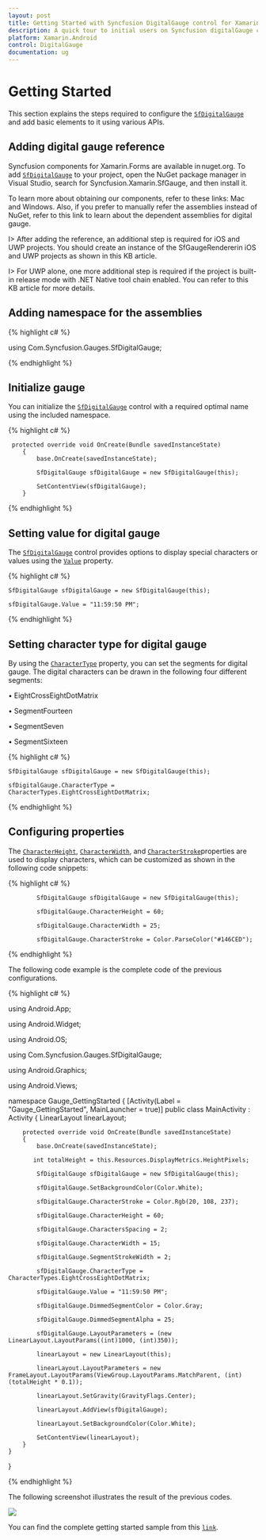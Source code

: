```yaml
---
layout: post
title: Getting Started with Syncfusion DigitalGauge control for Xamarin.Android
description: A quick tour to initial users on Syncfusion digitalGauge control for Xamarin.Forms platform
platform: Xamarin.Android
control: DigitalGauge
documentation: ug
---
```

# Getting Started

This section explains the steps required to configure the [`SfDigitalGauge`](https://help.syncfusion.com/cr/cref_files/xamarin-android/Syncfusion.SfGauge.Android~Com.Syncfusion.Gauges.SfDigitalGauge.SfDigitalGauge.html) and add basic elements to it using various APIs.

## Adding digital gauge reference

Syncfusion components for Xamarin.Forms are available in nuget.org. To add [`SfDigitalGauge`](https://help.syncfusion.com/cr/cref_files/xamarin-android/Syncfusion.SfGauge.Android~Com.Syncfusion.Gauges.SfDigitalGauge.SfDigitalGauge.html) to your project, open the NuGet package manager in Visual Studio, search for Syncfusion.Xamarin.SfGauge, and then install it.

To learn more about obtaining our components, refer to these links: Mac and Windows. Also, if you prefer to manually refer the assemblies instead of NuGet, refer to this link to learn about the dependent assemblies for digital gauge.

I> After adding the reference, an additional step is required for iOS and UWP projects. You should create an instance of the SfGaugeRendererin iOS and UWP projects as shown in this KB article.

I> For UWP alone, one more additional step is required if the project is built-in release mode with .NET Native tool chain enabled. You can refer to this KB article for more details.

## Adding namespace for the assemblies

{% highlight c# %}

using Com.Syncfusion.Gauges.SfDigitalGauge;

{% endhighlight %}

## Initialize gauge

You can initialize the [`SfDigitalGauge`](https://help.syncfusion.com/cr/cref_files/xamarin-android/Syncfusion.SfGauge.Android~Com.Syncfusion.Gauges.SfDigitalGauge.SfDigitalGauge.html) control with a required optimal name using the included namespace.

{% highlight c# %}

     protected override void OnCreate(Bundle savedInstanceState)
        {
            base.OnCreate(savedInstanceState);

            SfDigitalGauge sfDigitalGauge = new SfDigitalGauge(this);

            SetContentView(sfDigitalGauge);
        }

{% endhighlight %}

## Setting value for digital gauge

The [`SfDigitalGauge`](https://help.syncfusion.com/cr/cref_files/xamarin-android/Syncfusion.SfGauge.Android~Com.Syncfusion.Gauges.SfDigitalGauge.SfDigitalGauge.html) control provides options to display special characters or values using the [`Value`](https://help.syncfusion.com/cr/cref_files/xamarin-android/Syncfusion.SfGauge.Android~Com.Syncfusion.Gauges.SfDigitalGauge.SfDigitalGauge~Value.html) property.

{% highlight c# %}

    SfDigitalGauge sfDigitalGauge = new SfDigitalGauge(this);

    sfDigitalGauge.Value = "11:59:50 PM";

{% endhighlight %}

## Setting character type for digital gauge

By using the [`CharacterType`](https://help.syncfusion.com/cr/cref_files/xamarin-android/Syncfusion.SfGauge.Android~Com.Syncfusion.Gauges.SfDigitalGauge.SfDigitalGauge~CharacterType.html) property, you can set the segments for digital gauge. The digital characters can be drawn in the following four different segments:

•	EightCrossEightDotMatrix

•	SegmentFourteen

•	SegmentSeven

•	SegmentSixteen

{% highlight c# %}

    SfDigitalGauge sfDigitalGauge = new SfDigitalGauge(this);

    sfDigitalGauge.CharacterType = CharacterTypes.EightCrossEightDotMatrix;

{% endhighlight %}

## Configuring properties

The [`CharacterHeight`](https://help.syncfusion.com/cr/cref_files/xamarin-android/Syncfusion.SfGauge.Android~Com.Syncfusion.Gauges.SfDigitalGauge.SfDigitalGauge~CharacterHeight.html), [`CharacterWidth`](https://help.syncfusion.com/cr/cref_files/xamarin-android/Syncfusion.SfGauge.Android~Com.Syncfusion.Gauges.SfDigitalGauge.SfDigitalGauge~CharacterWidth.html), and [`CharacterStroke`](https://help.syncfusion.com/cr/cref_files/xamarin-android/Syncfusion.SfGauge.Android~Com.Syncfusion.Gauges.SfDigitalGauge.SfDigitalGauge~CharacterStroke.html)properties are used to display characters, which can be customized as shown in the following code snippets:

{% highlight c# %}

            SfDigitalGauge sfDigitalGauge = new SfDigitalGauge(this);

            sfDigitalGauge.CharacterHeight = 60;

            sfDigitalGauge.CharacterWidth = 25;

            sfDigitalGauge.CharacterStroke = Color.ParseColor("#146CED");

{% endhighlight %}

The following code example is the complete code of the previous configurations.

{% highlight c# %}

using Android.App;

using Android.Widget;

using Android.OS;

using Com.Syncfusion.Gauges.SfDigitalGauge;

using Android.Graphics;

using Android.Views;

namespace Gauge_GettingStarted
{
    [Activity(Label = "Gauge_GettingStarted", MainLauncher = true)]
    public class MainActivity : Activity
    {
        LinearLayout linearLayout;

        protected override void OnCreate(Bundle savedInstanceState)
        {
            base.OnCreate(savedInstanceState);

           int totalHeight = this.Resources.DisplayMetrics.HeightPixels;

            SfDigitalGauge sfDigitalGauge = new SfDigitalGauge(this);

            sfDigitalGauge.SetBackgroundColor(Color.White);

            sfDigitalGauge.CharacterStroke = Color.Rgb(20, 108, 237);

            sfDigitalGauge.CharacterHeight = 60;

            sfDigitalGauge.CharactersSpacing = 2;

            sfDigitalGauge.CharacterWidth = 15;

            sfDigitalGauge.SegmentStrokeWidth = 2;

            sfDigitalGauge.CharacterType = CharacterTypes.EightCrossEightDotMatrix;

            sfDigitalGauge.Value = "11:59:50 PM";

            sfDigitalGauge.DimmedSegmentColor = Color.Gray;

            sfDigitalGauge.DimmedSegmentAlpha = 25;

            sfDigitalGauge.LayoutParameters = (new LinearLayout.LayoutParams((int)1000, (int)350));

            linearLayout = new LinearLayout(this);

            linearLayout.LayoutParameters = new FrameLayout.LayoutParams(ViewGroup.LayoutParams.MatchParent, (int)(totalHeight * 0.1));

            linearLayout.SetGravity(GravityFlags.Center);

            linearLayout.AddView(sfDigitalGauge);

            linearLayout.SetBackgroundColor(Color.White);

            SetContentView(linearLayout);
        }
    }
}

{% endhighlight %}

The following screenshot illustrates the result of the previous codes.

![](Getting-Started_images/Getting-Started_img1.png)


You can find the complete getting started sample from this [`link`](http://www.syncfusion.com/downloads/support/directtrac/general/ze/Gauge_GettingStarted325239782).

